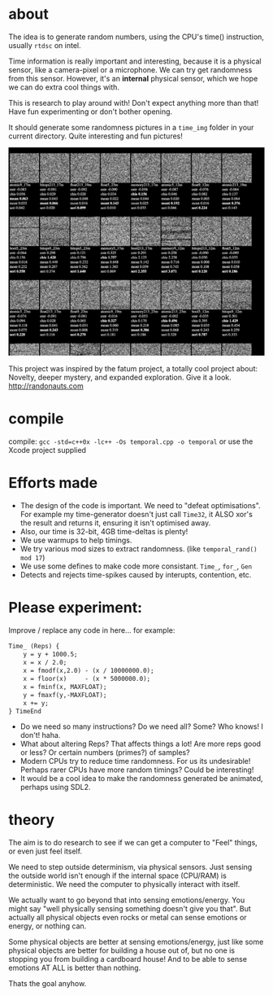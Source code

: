 
# about

The idea is to generate random numbers, using the CPU's time() instruction, usually `rtdsc` on intel.

Time information is really important and interesting, because it is a physical sensor, like a camera-pixel or a microphone. We can try get randomness from this sensor. However, it's an **internal** physical sensor, which we hope we can do extra cool things with.

This is research to play around with! Don't expect anything more than that! Have fun experimenting or don't bother opening.

It should generate some randomness pictures in a `time_img` folder in your current directory. Quite interesting and fun pictures!

![Temporal Randomness](screenshot.png)

This project was inspired by the fatum project, a totally cool project about: Novelty, deeper mystery, and expanded exploration. Give it a look. http://randonauts.com    


# compile

compile: `gcc -std=c++0x -lc++ -Os temporal.cpp -o temporal`
or use the Xcode project supplied


# Efforts made

* The design of the code is important. We need to "defeat optimisations". For example my time-generator doesn't just call `Time32`, it ALSO xor's the result and returns it, ensuring it isn't optimised away.
* Also, our time is 32-bit, 4GB time-deltas is plenty!
* We use warmups to help timings.
* We try various mod sizes to extract randomness. (like `temporal_rand() mod 17`)
* We use some defines to make code more consistant. `Time_`, `for_`, `Gen`
* Detects and rejects time-spikes caused by interupts, contention, etc.
    

# Please experiment:

Improve / replace any code in here... for example:

    Time_ (Reps) {
        y = y + 1000.5;
        x = x / 2.0;
        x = fmodf(x,2.0) - (x / 10000000.0);
        x = floor(x)     - (x * 5000000.0);
        x = fminf(x, MAXFLOAT);
        y = fmaxf(y,-MAXFLOAT);
        x += y;
    } TimeEnd

* Do we need so many instructions? Do we need all? Some? Who knows! I don't! haha.
* What about altering Reps? That affects things a lot! Are more reps good or less? Or certain numbers (primes?) of samples?
* Modern CPUs try to reduce time randomness. For us its undesirable! Perhaps rarer CPUs have more random timings? Could be interesting!
* It would be a cool idea to make the randomness generated be animated, perhaps using SDL2.


# theory

The aim is to do research to see if we can get a computer to "Feel" things, or even just feel itself.

We need to step outside determinism, via physical sensors. Just sensing the outside world isn't enough if the internal space (CPU/RAM) is deterministic. We need the computer to physically interact with itself.

We actually want to go beyond that into sensing emotions/energy. You might say "well physically sensing something doesn't give you that". But actually all physical objects even rocks or metal can sense emotions or energy, or nothing can.

Some physical objects are better at sensing emotions/energy, just like some physical objects are better for building a house out of, but no one is stopping you from building a cardboard house! And to be able to sense emotions AT ALL is better than nothing.

Thats the goal anyhow.

